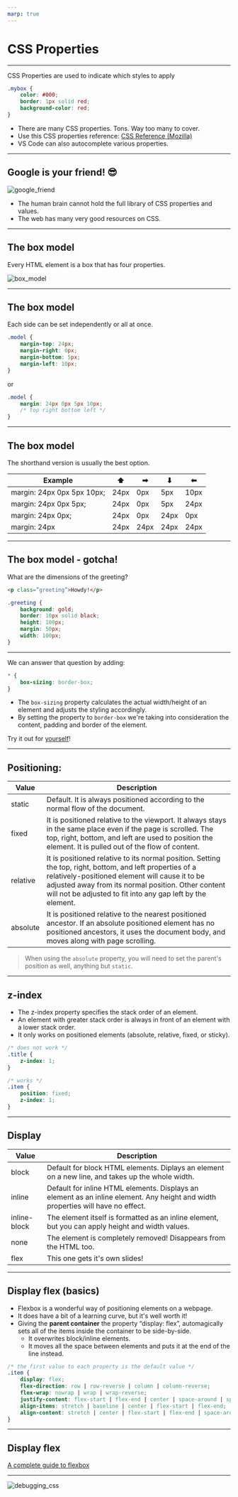 ```yaml
---
marp: true
---
```


# CSS Properties

---

CSS Properties are used to indicate which styles to apply

```css
.mybox {
    color: #000;
    border: 1px solid red;
    background-color: red;
}
```

- There are many CSS properties. Tons. Way too many to cover.
- Use this CSS properties reference: [CSS Reference (Mozilla)](https://developer.mozilla.org/en-US/docs/Web/CSS/Reference#Keyword_index)
- VS Code can also autocomplete various properties. 

---

## Google is your friend! 😎

![google_friend](assets/google-friend.png)

- The human brain cannot hold the full library of CSS properties and values.
- The web has many very good resources on CSS.

---

## The box model

Every HTML element is a box that has four properties.

![box_model](assets/box-model.png)

---

## The box model

Each side can be set independently or all at once.

```css
.model {
    margin-top: 24px;
    margin-right: 0px;
    margin-bottom: 5px;
    margin-left: 10px;
}
```

or

```css
.model {
    margin: 24px 0px 5px 10px;
    /* top right bottom left */
}
```

---

## The box model

The shorthand version is usually the best option.

|           Example          |  ⬆   |  ➡  |   ⬇  |  ⬅  |
|----------------------------|------|------|------|------|
| margin: 24px 0px 5px 10px; | 24px |  0px |  5px | 10px |
|    margin: 24px 0px 5px;   | 24px |  0px |  5px | 24px |
|      margin: 24px 0px;     | 24px |  0px | 24px | 0px  |
|        margin: 24px        | 24px | 24px | 24px | 24px |

---

## The box model - gotcha!

What are the dimensions of the greeting?

```html
<p class=”greeting”>Howdy!</p>
```

```css
.greeting {
    background: gold;
    border: 10px solid black;
    height: 100px;
    margin: 50px;
    width: 100px;
}
```

---

We can answer that question by adding:

```css
* {
    box-sizing: border-box;
}
```

- The `box-sizing` property calculates the actual width/height of an element and adjusts the styling accordingly.
- By setting the property to `border-box` we're taking into consideration the content, padding and border of the element.

Try it out for [yourself](https://codepen.io/gnomecircle/pen/OJRaoJw?editors=1100)!

---

## Positioning:

| Value | Description |
|-------|-------------|
| static | Default. It is always positioned according to the normal flow of the document. |
| fixed | It is positioned relative to the viewport. It always stays in the same place even if the page is scrolled. The top, right, bottom, and left are used to position the element. It is pulled out of the flow of content. |
| relative | It is positioned relative to its normal position. Setting the top, right, bottom, and left properties of a relatively-positioned element will cause it to be adjusted away from its normal position. Other content will not be adjusted to fit into any gap left by the element. |
| absolute | It is positioned relative to the nearest positioned ancestor. If an absolute positioned element has no positioned ancestors, it uses the document body, and moves along with page scrolling. |

> When using the `absolute` property, you will need to set the parent's position as well, anything but `static`.

---

## z-index

- The z-index property specifies the stack order of an element.
- An element with greater stack order is always in front of an element with a lower stack order.
- It only works on positioned elements (absolute, relative, fixed, or sticky).

```css
/* does not work */
.title {
    z-index: 1;
}

/* works */
.item {
    position: fixed;
    z-index: 1;
}
```

---

## Display

| Value | Description |
|-------|-------------|
| block | Default for block HTML elements. Diplays an element on a new line, and takes up the whole width. |
| inline | Default for inline HTML elements. Displays an element as an inline element. Any height and width properties will have no effect. |
| inline-block | The element itself is formatted as an inline element, but you can apply height and width values. |
| none | The element is completely removed! Disappears from the HTML too. |
| flex | This one gets it's own slides! |

---

## Display flex (basics)

- Flexbox is a wonderful way of positioning elements on a webpage.
- It does have a bit of a learning curve, but it's well worth it!
- Giving the **parent container** the property “display: flex”, automagically sets all of the items inside the container to be side-by-side.
    - It overwrites block/inline elements.
    - It moves all the space between elements and puts it at the end of the line instead.

```css
/* the first value to each property is the default value */
.item {
    display: flex;
    flex-direction: row | row-reverse | column | column-reverse;
    flex-wrap: nowrap | wrap | wrap-reverse;
    justify-content: flex-start | flex-end | center | space-around | space-between;
    align-items: stretch | baseline | center | flex-start | flex-end;
    align-content: stretch | center | flex-start | flex-end | space-around | space-between;
}
```

---

## Display flex

[A complete guide to flexbox](https://css-tricks.com/snippets/css/a-guide-to-flexbox/)

---

![debugging_css](assets/debugging-css.gif)
